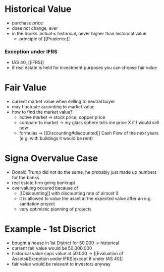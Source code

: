 

# Historical Value
- purchase price
- does not change, ever
- in the books: actual $\leq$ historical, never higher than historical value
	- principle of [[Prudence]]

### Exception under IFRS
- IAS 40, [[IFRS]]
- if real estate is held for investment purposes you can choose fair value

# Fair Value
- current market value when selling to neutral buyer
- may fluctuate according to market value
- how to find the market value?
	- active market -> stock price, copper price
	- compare to market -> my glass sphere tells me price X if I would sell now
	- formulas -> [[Discounting#discounted]] Cash Flow of the next years (e.g. with buildings it would be rent) 


# Signa Overvalue Case
- Donald Trump did not do the same, he probably just made up numbers for the banks
- real estate firm going bankrupt
- overvaluing occured because of 
	- [[Discounting]] with discounting rate of almost 0
	- it is allowed to value the asset at the expected value after an e.g. sanitation project
	- very optimistic planning of projects

# Example - 1st Discrict
- bought a house in 1st District for 50.000 -> historical 
- current fair value would be 50.000.000
- historical value caps value at 50.000 -> [[Evaluation of Assets#Exception under IFRS|except if under IAS 40]] 
- fair value would be relevant to investors anyway